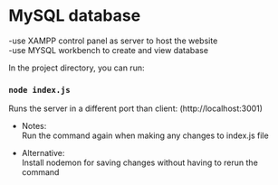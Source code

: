 # MySQL database
-use XAMPP control panel as server to host the website <br>
-use MYSQL workbench to create and view database 

In the project directory, you can run:

### `node index.js`

Runs the server in a different port than client: (http://localhost:3001) 

- Notes: <br>
Run the command again when making any changes to index.js file


- Alternative: <br>
Install nodemon for saving changes without having to rerun the command
